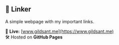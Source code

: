 ## 🔗 Linker  
A simple webpage with my important links.  

📌 **Live:** [www.gildsant.me](https://www.gildsant.me)  
🛠️ Hosted on **GitHub Pages**
